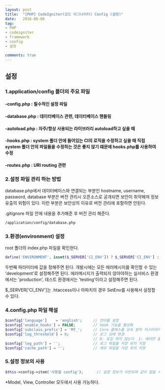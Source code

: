 ```yaml
---
layout: post
title:  "[PHP] CodeIgniter(코드 이그나이터) Config (설정)"
date:   2016-06-06
tag:
- PHP
- codeigniter
- framework
- config
- 설정

comments: true
---
```


## 설정

### 1.application/config 폴더의 주요 파일

#### -config.php : 필수적인 설정 파일

#### -database.php : 데이터베이스 관련, 데이터베이스 핸들링 

#### -autoload.php : 자주/항상 사용되는 라이브러리 autoload하고 싶을 때

#### -hooks.php : system 폴더 안에 들어있는 CI의 로직을 수정하고 싶을 때 직접 system 폴더 안의 파일들을 수정하는 것은 좋지 않기 떄문에 hooks.php를 사용하여 수정

#### -routes.php : URI routing 관련

### 2.설정 파일 관리 하는 방법
database.php에서 데이터베이스와 연결되는 부분인 hostname, username, password, database 부분은 버전 관리시 오픈소스로 공개되면 보안이 취약해져 정보 유출의 위험이 있다. 이런 부분은 보안상의 이유로 버전 관리에 포함하면 안된다.

.gitignore 파일 안에 내용을 추가해준 후 버전 관리 해준다.
```bash
/application/config/database.php
```

### 3.환경(environment) 설정
root 폴더의 index.php 파일을 확인한다.
	
```php
define('ENVIRONMENT', isset($_SERVER['CI_ENV']) ? $_SERVER['CI_ENV'] : 'development');
```

두번째 파라미터에 값을 정해주면 된다.
개발시에는 모든 에러메시지를 확인할 수 있는 'development'로 설정해주면 된다. 
에러메시지가 출력되지 않아야하는 실서비스 환경에서는 'production', 테스트 환경에서는 'testing'이라고 설정해주면 된다.

$_SERVER['CI_ENV']는 .htaccess이나 아파치의 경우 SetEnv를 사용해서 설정할 수 있다.

### 4.config.php 파일 해설
```php
$config['language']    = 'english';		// 언어를 설정
$config['enable_hooks'] = FALSE;		// hook 기능을 활성화
$config['subclass_prefix'] = 'MY_';		// Core 클래스를 상속 받아 커스터마이징 할 때 클래스 이름의 약속된 접두사를 변경
$config['log_threshold'] = 0;			// 로그 상태 변경 
										// 0: 로깅 하지 않는다  1: 에러만 출력  2: Debug Message  3: Informaion Message  4: 모든 메세지
$config['log_path'] = '';				// 로그 파일을 저장 위치 지정
$config['cache_path'] = '';				// 캐쉬 파일을 저장 위치 지정
```

### 5.설정 정보의 사용
```php
$this->config->item('사용할 config');		// 설정 정보가 리턴되며 값이 없을 시 FALSE가 리턴
```

*Model, View, Controller 모두에서 사용 가능하다.
